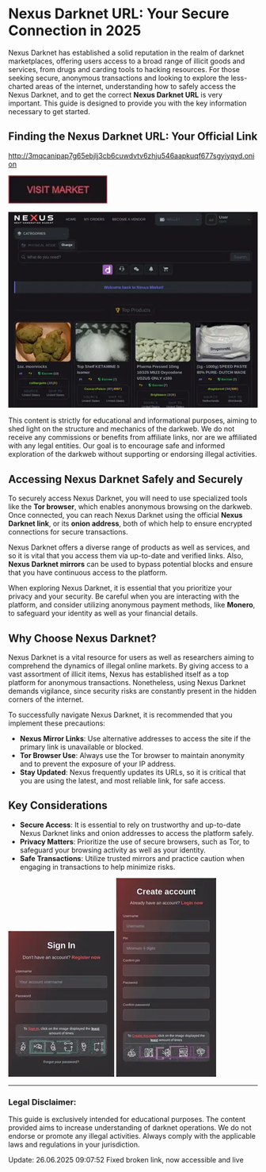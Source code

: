# Nexus Darknet URL: Your Secure Connection in 2025

Nexus Darknet has established a solid reputation in the realm of darknet marketplaces, offering users access to a broad range of illicit goods and services, from drugs and carding tools to hacking resources. For those seeking secure, anonymous transactions and looking to explore the less-charted areas of the internet, understanding how to safely access the Nexus Darknet, and to get the correct **Nexus Darknet URL** is very important. This guide is designed to provide you with the key information necessary to get started.

## Finding the Nexus Darknet URL: Your Official Link

http://3mqcanipap7g65ebjlj3cb6cuwdvtv6zhju546aapkuqf677sgyiyqyd.onion

[<img src="/resources/border.webp" width="200">](http://3mqcanipap7g65ebjlj3cb6cuwdvtv6zhju546aapkuqf677sgyiyqyd.onion)

<a href="http://3mqcanipap7g65ebjlj3cb6cuwdvtv6zhju546aapkuqf677sgyiyqyd.onion"><img src="/resources/short.webp" alt="image" style="max-width: 100%;"></a>

This content is strictly for educational and informational purposes, aiming to shed light on the structure and mechanics of the darkweb. We do not receive any commissions or benefits from affiliate links, nor are we affiliated with any legal entities. Our goal is to encourage safe and informed exploration of the darkweb without supporting or endorsing illegal activities.

## Accessing Nexus Darknet Safely and Securely

To securely access Nexus Darknet, you will need to use specialized tools like the **Tor browser**, which enables anonymous browsing on the darkweb. Once connected, you can reach Nexus Darknet using the official **Nexus Darknet link**, or its **onion address**, both of which help to ensure encrypted connections for secure transactions.

Nexus Darknet offers a diverse range of products as well as services, and so it is vital that you access them via up-to-date and verified links. Also, **Nexus Darknet mirrors** can be used to bypass potential blocks and ensure that you have continuous access to the platform.

When exploring Nexus Darknet, it is essential that you prioritize your privacy and your security. Be careful when you are interacting with the platform, and consider utilizing anonymous payment methods, like **Monero**, to safeguard your identity as well as your financial details.

## Why Choose Nexus Darknet?

Nexus Darknet is a vital resource for users as well as researchers aiming to comprehend the dynamics of illegal online markets. By giving access to a vast assortment of illicit items, Nexus has established itself as a top platform for anonymous transactions. Nonetheless, using Nexus Darknet demands vigilance, since security risks are constantly present in the hidden corners of the internet.

To successfully navigate Nexus Darknet, it is recommended that you implement these precautions:

-   **Nexus Mirror Links**: Use alternative addresses to access the site if the primary link is unavailable or blocked.
-   **Tor Browser Use**: Always use the Tor browser to maintain anonymity and to prevent the exposure of your IP address.
-   **Stay Updated**: Nexus frequently updates its URLs, so it is critical that you are using the latest, and most reliable link, for safe access.

## Key Considerations

-   **Secure Access**: It is essential to rely on trustworthy and up-to-date Nexus Darknet links and onion addresses to access the platform safely.
-   **Privacy Matters**: Prioritize the use of secure browsers, such as Tor, to safeguard your browsing activity as well as your identity.
-   **Safe Transactions**: Utilize trusted mirrors and practice caution when engaging in transactions to help minimize risks.

<a href="http://3mqcanipap7g65ebjlj3cb6cuwdvtv6zhju546aapkuqf677sgyiyqyd.onion"><img src="/resources/alert.webp" alt="image" style="max-width: 100%;"></a>
<a href="http://3mqcanipap7g65ebjlj3cb6cuwdvtv6zhju546aapkuqf677sgyiyqyd.onion"><img src="/resources/near.webp" alt="image" style="max-width: 100%;"></a>

---

### Legal Disclaimer:

This guide is exclusively intended for educational purposes. The content provided aims to increase understanding of darknet operations. We do not endorse or promote any illegal activities. Always comply with the applicable laws and regulations in your jurisdiction.

Update:  26.06.2025 09:07:52 Fixed broken link, now accessible and live